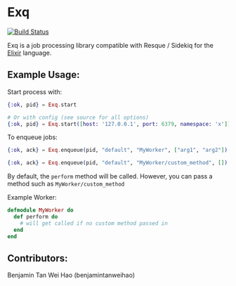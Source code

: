 # Exq

[![Build Status](https://travis-ci.org/akira/exq.png)](https://travis-ci.org/akira/exq)

Exq is a job processing library compatible with Resque / Sidekiq for the [Elixir](http://elixir-lang.org) language.

## Example Usage:

Start process with:

```elixir
{:ok, pid} = Exq.start

# Or with config (see source for all options)
{:ok, pid} = Exq.start([host: '127.0.0.1', port: 6379, namespace: 'x'])
```

To enqueue jobs:

```elixir
{:ok, ack} = Exq.enqueue(pid, "default", "MyWorker", ["arg1", "arg2"])

{:ok, ack} = Exq.enqueue(pid, "default", "MyWorker/custom_method", [])
```

By default, the `perform` method will be called.  However, you can pass a method such as `MyWorker/custom_method`

Example Worker:
```elixir
defmodule MyWorker do
  def perform do
    # will get called if no custom method passed in
  end
end
```

## Contributors:

Benjamin Tan Wei Hao (benjamintanweihao)

